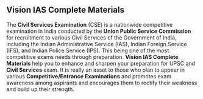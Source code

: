<h2>Vision IAS Complete Materials </h2>

<p>The <strong>Civil Services Examination</strong> (CSE) is a nationwide competitive examination in India conducted by the <strong>Union Public Service Commission</strong> for recruitment to various Civil Services of the Government of India, including the Indian Administrative Service (IAS), Indian Foreign Service (IFS), and Indian Police Service (IPS). This being one of the most competitive exams needs through preparation.&nbsp;<strong>Vision IAS Complete Materials </strong>help you to enhance and sharpen your preparation for UPSC and <strong>Civil Services</strong> exam. It is really an asset to those who plan to appear in various <strong>Competitive/Entrance Examinations</strong> and promotes exam awareness among aspirants and encourages them to rectify their weakness and build up their strength.</p>
<p>&nbsp;</p>
